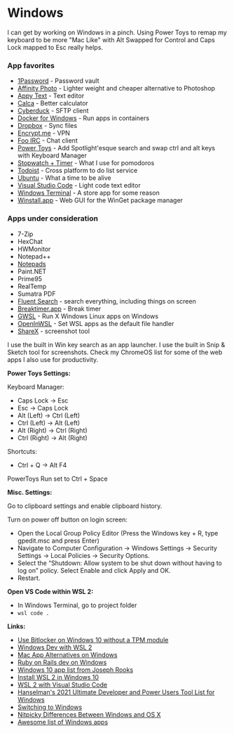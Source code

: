 # Windows

I can get by working on Windows in a pinch. Using Power Toys to remap my keyboard to be more "Mac Like" with Alt Swapped for Control and Caps Lock mapped to Esc really helps.&#x20;

### App favorites

* [1Password](https://1password.com/) - Password vault
* [Affinity Photo](https://www.microsoft.com/store/productId/9NBLGGH35LXN) - Lighter weight and cheaper alternative to Photoshop
* [Appy Text](https://www.microsoft.com/en-us/p/appy-text/9nblggh51knm) - Text editor
* [Calca](https://www.microsoft.com/en-us/store/p/calca/9nhxz5159n41) - Better calculator
* [Cyberduck](https://www.microsoft.com/en-us/p/cyberduck/9nblggh43htb/0010) - SFTP client
* [Docker for Windows](https://docs.docker.com/docker-for-windows/wsl/) - Run apps in containers
* [Dropbox](https://www.dropbox.com/) - Sync files
* [Encrypt.me](https://encrypt.me/) - VPN
* [Foo IRC](https://www.microsoft.com/en-us/p/foo-irc/9wzdncrdct50/0010) - Chat client
* [Power Toys](https://github.com/microsoft/PowerToys) - Add Spotlight'esque search and swap ctrl and alt keys with Keyboard Manager
* [Stopwatch + Timer](https://www.microsoft.com/store/productId/9NBLGGGZKFMV) - What I use for pomodoros&#x20;
* [Todoist](https://todoist.com/)  - Cross platform to do list service
* [Ubuntu](https://www.microsoft.com/en-us/p/ubuntu/9nblggh4msv6) - What a time to be alive
* [Visual Studio Code](https://code.visualstudio.com/) - Light code text editor
* [Windows Terminal](https://www.microsoft.com/store/productId/9N0DX20HK701) - A store app for some reason
* [Winstall.app](https://winstall.app/) - Web GUI for the WinGet package manager

### Apps under consideration

* 7-Zip
* HexChat
* HWMonitor
* Notepad++
* [Notepads](https://apps.microsoft.com/store/detail/notepads-app/9NHL4NSC67WM?hl=en-us\&gl=us\&ranMID=24542\&ranEAID=TnL5HPStwNw\&ranSiteID=TnL5HPStwNw-VH.o7fBFG1HY1Vre.ILzTA\&epi=TnL5HPStwNw-VH.o7fBFG1HY1Vre.ILzTA\&irgwc=1\&OCID=AID2200057\_aff\_7593\_1243925\&tduid=%28ir\_\_6vcch0rig0kfb3hpyf93prpvyf2xct33v11wn6p100%29%287593%29%281243925%29%28TnL5HPStwNw-VH.o7fBFG1HY1Vre.ILzTA%29%28%29\&irclickid=\_6vcch0rig0kfb3hpyf93prpvyf2xct33v11wn6p100)
* Paint.NET
* Prime95
* RealTemp
* Sumatra PDF
* [Fluent Search](https://fluentsearch.net/) - search everything, including things on screen
* [Breaktimer.app](https://github.com/tom-james-watson/breaktimer-app) - Break timer
* [GWSL](https://apps.microsoft.com/store/detail/gwsl/9NL6KD1H33V3?hl=en-us\&gl=us\&rtc=1) - Run X Windows Linux apps on Windows
* [OpenInWSL](https://apps.microsoft.com/store/detail/openinwsl/9NGMQPWCG7SF) - Set WSL apps as the default file handler
* [ShareX](https://getsharex.com/) - screenshot tool

I use the built in Win key search as an app launcher. I use the built in Snip & Sketch tool for screenshots. Check my ChromeOS list for some of the web apps I also use for productivity.&#x20;

**Power Toys Settings:**

Keyboard Manager:

* Caps Lock -> Esc
* Esc -> Caps Lock
* Alt (Left) -> Ctrl (Left)
* Ctrl (Left) -> Alt (Left)
* Alt (Right) -> Ctrl (Right)
* Ctrl (Right) -> Alt (Right)

Shortcuts:

* Ctrl + Q -> Alt F4

PowerToys Run set to Ctrl + Space

**Misc. Settings:**

Go to clipboard settings and enable clipboard history.

Turn on power off button on login screen:

* Open the Local Group Policy Editor (Press the Windows key + R, type gpedit.msc and press Enter)
* Navigate to Computer Configuration -> Windows Settings -> Security Settings -> Local Policies -> Security Options.&#x20;
* Select the “Shutdown: Allow system to be shut down without having to log on” policy. Select Enable and click Apply and OK.
* Restart.

**Open VS Code within WSL 2:**

* In Windows Terminal, go to project folder
* `wsl code .`

**Links:**

* [Use Bitlocker on Windows 10 without a TPM module](https://www.windowscentral.com/how-use-bitlocker-encryption-windows-10)
* [Windows Dev with WSL 2](https://char.gd/blog/2019/windows-web-dev-with-wsl2)
* [Mac App Alternatives on Windows](https://docs.google.com/spreadsheets/d/1zHNhWfis0iJULrYAHOYPeMRGhNUVWVxInIn8YKswlIA/htmlview)
* [Ruby on Rails dev on Windows](https://www.hanselman.com/blog/RubyOnRailsOnWindowsIsNotJustPossibleItsFabulousUsingWSL2AndVSCode.aspx)
* [Windows 10 app list from Joseph Rooks](https://josephrooks.com/windows-10/)
* [Install WSL 2 in Windows 10](https://docs.microsoft.com/en-us/windows/wsl/install-win10)
* [WSL 2 with Visual Studio Code](https://code.visualstudio.com/blogs/2019/09/03/wsl2)
* [Hanselman's 2021 Ultimate Developer and Power Users Tool List for Windows](https://www.hanselman.com/blog/scott-hanselmans-2021-ultimate-developer-and-power-users-tool-list-for-windows)
* [Switching to Windows](http://ignorethecode.net/blog/2021/02/02/switching\_to\_windows/)
* [Nitpicky Differences Between Windows and OS X](https://hellojason.net/blog/nitpicky-differences-between-windows-and-os-x/)
* [Awesome list of Windows apps](https://github.com/Awesome-Windows/Awesome)

